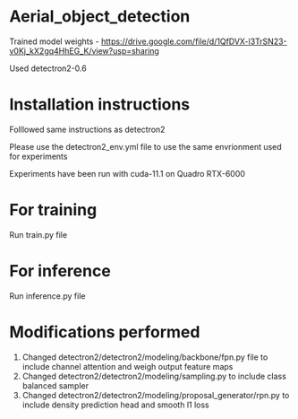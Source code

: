 # Aerial_object_detection

Trained model weights - https://drive.google.com/file/d/1QfDVX-l3TrSN23-v0Kj_kX2gq4HhEG_K/view?usp=sharing

Used detectron2-0.6

# Installation instructions

Folllowed same instructions as detectron2

Please use the detectron2_env.yml file to use the same envrionment used for experiments

Experiments have been run with cuda-11.1 on Quadro RTX-6000

# For training

Run train.py file

# For inference

Run inference.py file

# Modifications performed

1. Changed detectron2/detectron2/modeling/backbone/fpn.py file to include channel attention and weigh output feature maps
2. Changed detectron2/detectron2/modeling/sampling.py to include class balanced sampler
3. Changed detectron2/detectron2/modeling/proposal_generator/rpn.py to include density prediction head and smooth l1 loss
